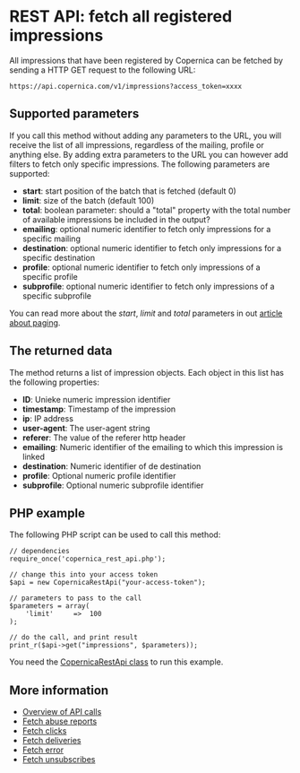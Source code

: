 # REST API: fetch all registered impressions

All impressions that have been registered by Copernica can be fetched by
sending a HTTP GET request to the following URL:

`https://api.copernica.com/v1/impressions?access_token=xxxx`

## Supported parameters

If you call this method without adding any parameters to the URL, you will
receive the list of all impressions, regardless of the mailing, profile or anything
else. By adding extra parameters to the URL you can however add filters to
fetch only specific impressions. The following parameters are supported:

* **start**: start position of the batch that is fetched (default 0)
* **limit**: size of the batch (default 100)
* **total**: boolean parameter: should a "total" property with the total number of available impressions be included in the output?
* **emailing**: optional numeric identifier to fetch only impressions for a specific mailing
* **destination**: optional numeric identifier to fetch only impressions for a specific destination
* **profile**: optional numeric identifier to fetch only impressions of a specific profile
* **subprofile**: optional numeric identifier to fetch only impressions of a specific subprofile

You can read more about the *start*, *limit* and *total* parameters in out
[article about paging](./rest-paging.md).

## The returned data

The method returns a list of impression objects. Each object in this list has
the following properties:

* **ID**: Unieke numeric impression identifier
* **timestamp**: Timestamp of the impression
* **ip**: IP address
* **user-agent**: The user-agent string
* **referer**: The value of the referer http header
* **emailing**: Numeric identifier of the emailing to which this impression is linked
* **destination**: Numeric identifier of de destination
* **profile**: Optional numeric profile identifier
* **subprofile**: Optional numeric subprofile identifier

## PHP example

The following PHP script can be used to call this method:

    // dependencies
    require_once('copernica_rest_api.php');
    
    // change this into your access token
    $api = new CopernicaRestApi("your-access-token");

    // parameters to pass to the call
    $parameters = array(
        'limit'     =>  100
    );
    
    // do the call, and print result
    print_r($api->get("impressions", $parameters));

You need the [CopernicaRestApi class](./rest-php.php) to run this example.
    
## More information

* [Overview of API calls](./rest-api.md)
* [Fetch abuse reports](./rest-get-abuses.md)
* [Fetch clicks](./rest-get-clicks.md)
* [Fetch deliveries](./rest-get-deliveries.md)
* [Fetch error](./rest-get-errors.md)
* [Fetch unsubscribes](./rest-get-unsubscribes.md)

